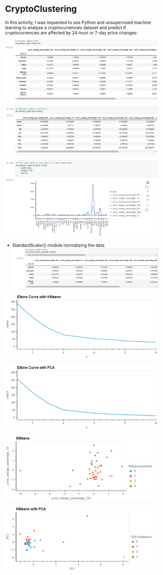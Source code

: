 # CryptoClustering

In this activity, I was requested to use Python and unsupervised machine learning to analyze a cryptocurrencies dataset and predict if cryptocurrencies are affected by 24-hour or 7-day price changes:

![df_market_data](https://github.com/cami5326/CryptoClustering/blob/main/Pictures/df_market_data.PNG)


![summary statistics](https://github.com/cami5326/CryptoClustering/blob/main/Pictures/summary%20statistics.PNG)


![df_market_data_graph](https://github.com/cami5326/CryptoClustering/blob/main/Pictures/df_market_data_graph.PNG)


* StandardScaler() module normalizing the data
![df_market_data_scaledDF](https://github.com/cami5326/CryptoClustering/blob/main/Pictures/df_market_data_scaledDF.PNG)




![elbow_kmeans](https://github.com/cami5326/CryptoClustering/blob/main/Pictures/elbow_kmeans.png)


![elbow_pca](https://github.com/cami5326/CryptoClustering/blob/main/Pictures/elbow_pca.png)


![kmeans](https://github.com/cami5326/CryptoClustering/blob/main/Pictures/kmeans.png)


![kmeans_pca](https://github.com/cami5326/CryptoClustering/blob/main/Pictures/kmeans_pca.png)